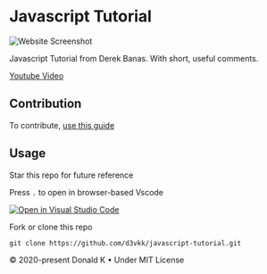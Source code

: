 # Javascript Tutorial

![Website Screenshot](https://github.com/d3vkk/javascript-tutorial/blob/master/screenshot.png)

Javascript Tutorial from Derek Banas. With short, useful comments.

[Youtube Video](https://www.youtube.com/watch?v=fju9ii8YsGs)

## Contribution

To contribute, [use this guide](https://github.com/d3vkk/open-source/blob/master/CONTRIBUTING.md)

## Usage

Star this repo for future reference

Press `.` to open in browser-based Vscode

[![Open in Visual Studio Code](https://open.vscode.dev/badges/open-in-vscode.svg)](https://open.vscode.dev/d3vkk/javascript-tutorial)

Fork or clone this repo
```
git clone https://github.com/d3vkk/javascript-tutorial.git
```

© 2020-present Donald K • Under MIT License
